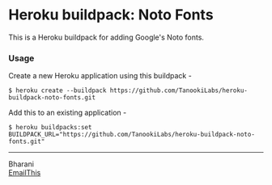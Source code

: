 # Heroku buildpack: Noto Fonts

This is a Heroku buildpack for adding Google's Noto fonts.

### Usage

Create a new Heroku application using this buildpack - 

```
$ heroku create --buildpack https://github.com/TanookiLabs/heroku-buildpack-noto-fonts.git
```

Add this to an existing application - 

```
$ heroku buildpacks:set BUILDPACK_URL="https://github.com/TanookiLabs/heroku-buildpack-noto-fonts.git"
```


---------

Bharani <br>
[EmailThis](https://www.emailthis.me)
